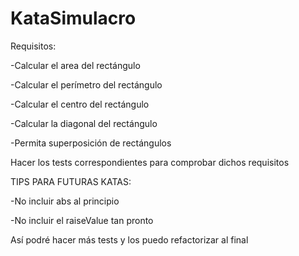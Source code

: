 # KataSimulacro

Requisitos:

-Calcular el area del rectángulo

-Calcular el perímetro del rectángulo

-Calcular el centro del rectángulo

-Calcular la diagonal del rectángulo

-Permita superposición de rectángulos

Hacer los tests correspondientes para comprobar dichos requisitos

TIPS PARA FUTURAS KATAS:

-No incluir abs al principio

-No incluir el raiseValue tan pronto 

Así podré hacer más tests y los puedo refactorizar al final 
